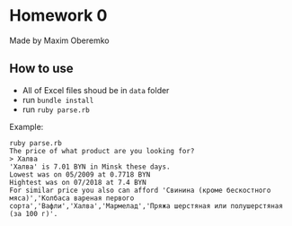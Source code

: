 # Homework 0

Made by Maxim Oberemko

## How to use

* All of Excel files shoud be in `data` folder
* run `bundle install`
* run `ruby parse.rb`

Example:

```
ruby parse.rb
The price of what product are you looking for?
> Халва
'Халва' is 7.01 BYN in Minsk these days.
Lowest was on 05/2009 at 0.7718 BYN
Hightest was on 07/2018 at 7.4 BYN
For similar price you also can afford 'Свинина (кроме бескостного мяса)','Колбаса вареная первого сорта','Вафли','Халва','Мармелад','Пряжа шерстяная или полушерстяная (за 100 г)'.
```